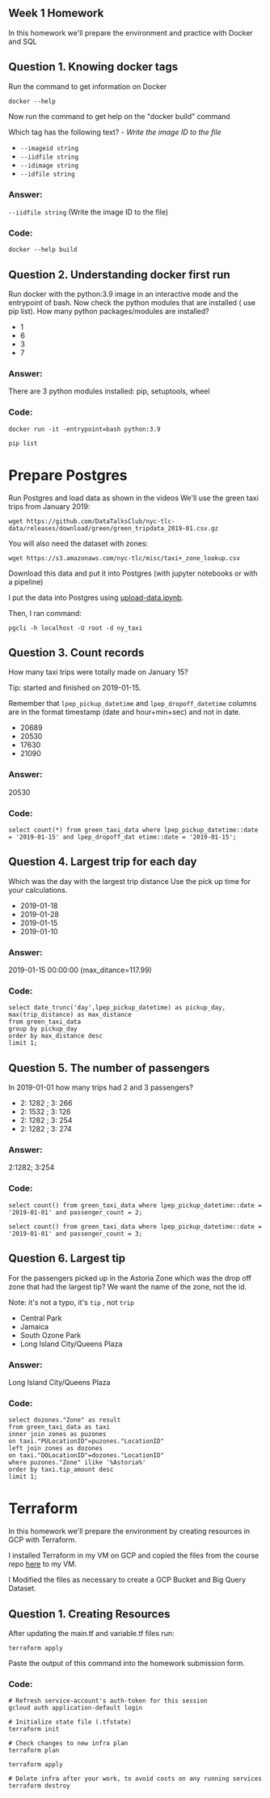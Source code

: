 ## Week 1 Homework

In this homework we'll prepare the environment 
and practice with Docker and SQL


## Question 1. Knowing docker tags

Run the command to get information on Docker 

```docker --help```

Now run the command to get help on the "docker build" command

Which tag has the following text? - *Write the image ID to the file* 

- `--imageid string`
- `--iidfile string`
- `--idimage string`
- `--idfile string`

### Answer: 

 `--iidfile string` (Write the image ID to the file)
 
### Code:

```docker --help build```


## Question 2. Understanding docker first run 

Run docker with the python:3.9 image in an interactive mode and the entrypoint of bash.
Now check the python modules that are installed ( use pip list). 
How many python packages/modules are installed?

- 1
- 6
- 3
- 7

### Answer:

There are 3 python modules installed: pip, setuptools, wheel

### Code:

```docker run -it -entrypoint=bash python:3.9```

```pip list```




# Prepare Postgres

Run Postgres and load data as shown in the videos
We'll use the green taxi trips from January 2019:

```wget https://github.com/DataTalksClub/nyc-tlc-data/releases/download/green/green_tripdata_2019-01.csv.gz```

You will also need the dataset with zones:

```wget https://s3.amazonaws.com/nyc-tlc/misc/taxi+_zone_lookup.csv```

Download this data and put it into Postgres (with jupyter notebooks or with a pipeline)

I put the data into Postgres using [upload-data.ipynb](https://github.com/LadyTastingData/de-zoomcamp/blob/main/week_1/homework1/upload-data.ipynb).

Then, I ran command:

```pgcli -h localhost -U root -d ny_taxi```


## Question 3. Count records 

How many taxi trips were totally made on January 15?

Tip: started and finished on 2019-01-15. 

Remember that `lpep_pickup_datetime` and `lpep_dropoff_datetime` columns are in the format timestamp (date and hour+min+sec) and not in date.

- 20689
- 20530
- 17630
- 21090

### Answer: 

20530

### Code: 

```select count(*) from green_taxi_data where lpep_pickup_datetime::date = '2019-01-15' and lpep_dropoff_dat etime::date = '2019-01-15';```

## Question 4. Largest trip for each day

Which was the day with the largest trip distance
Use the pick up time for your calculations.

- 2019-01-18
- 2019-01-28
- 2019-01-15
- 2019-01-10

### Answer: 

2019-01-15 00:00:00 (max_ditance=117.99)

### Code: 

```
select date_trunc('day',lpep_pickup_datetime) as pickup_day,
max(trip_distance) as max_distance
from green_taxi_data
group by pickup_day
order by max_distance desc
limit 1;
```

## Question 5. The number of passengers

In 2019-01-01 how many trips had 2 and 3 passengers?
 
- 2: 1282 ; 3: 266
- 2: 1532 ; 3: 126
- 2: 1282 ; 3: 254
- 2: 1282 ; 3: 274

### Answer: 

2:1282; 3:254

### Code: 

```select count() from green_taxi_data where lpep_pickup_datetime::date = '2019-01-01' and passenger_count = 2;``` 

```select count() from green_taxi_data where lpep_pickup_datetime::date = '2019-01-01' and passenger_count = 3;```


## Question 6. Largest tip

For the passengers picked up in the Astoria Zone which was the drop off zone that had the largest tip?
We want the name of the zone, not the id.

Note: it's not a typo, it's `tip` , not `trip`

- Central Park
- Jamaica
- South Ozone Park
- Long Island City/Queens Plaza

### Answer: 

Long Island City/Queens Plaza

### Code: 

```
select dozones."Zone" as result
from green_taxi_data as taxi
inner join zones as puzones
on taxi."PULocationID"=puzones."LocationID"
left join zones as dozones
on taxi."DOLocationID"=dozones."LocationID"
where puzones."Zone" ilike '%Astoria%'
order by taxi.tip_amount desc
limit 1;
```

# Terraform

In this homework we'll prepare the environment by creating resources in GCP with Terraform.

I installed Terraform in my VM on GCP and copied the files from the course repo
[here](https://github.com/DataTalksClub/data-engineering-zoomcamp/tree/main/week_1_basics_n_setup/1_terraform_gcp/terraform) to my VM.

I Modified the files as necessary to create a GCP Bucket and Big Query Dataset.


## Question 1. Creating Resources

After updating the main.tf and variable.tf files run:

```
terraform apply
```

Paste the output of this command into the homework submission form.

### Code:

```shell
# Refresh service-account's auth-token for this session
gcloud auth application-default login

# Initialize state file (.tfstate)
terraform init

# Check changes to new infra plan
terraform plan 
```

```shell
terraform apply 
```

```shell
# Delete infra after your work, to avoid costs on any running services
terraform destroy
```

